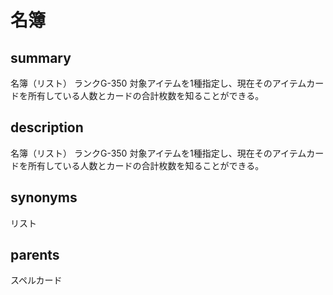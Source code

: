 # 名簿

## summary
名簿（リスト）
ランクG-350
対象アイテムを1種指定し、現在そのアイテムカードを所有している人数とカードの合計枚数を知ることができる。
## description
名簿（リスト）
ランクG-350
対象アイテムを1種指定し、現在そのアイテムカードを所有している人数とカードの合計枚数を知ることができる。
## synonyms
リスト
## parents
スペルカード
